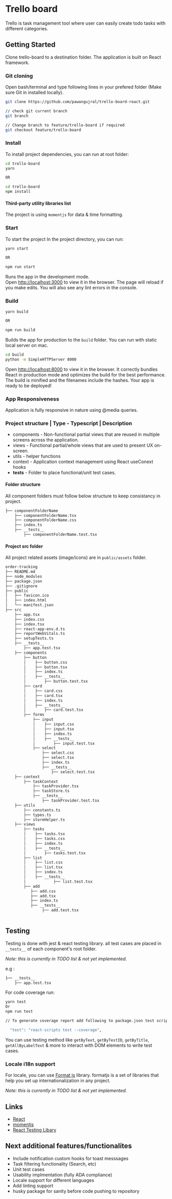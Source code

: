 
# Trello board

Trello is task management tool where user can easily create todo tasks with different categories.

## Getting Started

Clone trello-board to a destination folder. The application is built on React framework.

### Git cloning

Open bash/terminal and type following lines in your prefered folder (Make sure Git in installed locally).

```bash
git clone https://github.com/pawangujral/trello-board-react.git

// check git current branch
git branch

// Change branch to feature/trello-board if required
git checkout feature/trello-board
```


### Install
To install project dependencies, you can run at root folder:

```bash
cd trello-board
yarn 

OR

cd trello-board
npm install 
``` 

#### Third-party utility libraries list

The project is using `momentjs` for data & time formatting.

### Start
To start the project In the project directory, you can run:

```bash 
yarn start

OR

npm run start
```

Runs the app in the development mode.\
Open [http://localhost:3000](http://localhost:3000) to view it in the browser. The page will reload if you make edits. You will also see any lint errors in the console.

### Build

```bash 
yarn build

OR

npm run build
```

Builds the app for production to the `build` folder. You can run with static local server on mac.

```bash
cd build
python -m SimpleHTTPServer 8000
```

Open [http://localhost:8000](http://localhost:8000) to view it in the browser.
It correctly bundles React in production mode and optimizes the build for the best performance. The build is minified and the filenames include the hashes. Your app is ready to be deployed!

### App Responsiveness

Application is fully responsive in nature using @media queries.

### Project structure | Type - Typescript | Description 
- components - Non-functional partial views that are reused in multiple screens across the application.
- views - Functional partial/whole views that are used to present UX on-screen.
- utils - helper functions
- context - Application context management using React useConext hooks
- __tests__ - Folder to place functional/unit test cases.

#### Folder structure

All component folders must follow below structure to keep consistancy in project.

```bash
├── componentFolderName
    ├── componentFolderName.tsx
    ├── componentFolderName.css
    ├── index.ts
    ├── __tests__
        ├── componentFolderName.test.tsx
```

#### Project src folder

All project related assets (image/icons) are in `public/assets` folder.

```bash
order-tracking
├── README.md
├── node_modules
├── package.json
├── .gitignore
├── public
│   ├── favicon.ico
│   ├── index.html
│   └── manifest.json
├── src
    ├── app.tsx
    ├── index.css
    ├── index.tsx
    ├── react-app-env.d.ts
    ├── reportWebVitals.ts
    ├── setupTests.ts
    ├── __tests__
        ├── app.test.tsx
    ├── components
        ├── button
        │    ├── button.css
        │    ├── button.tsx
        │    ├── index.ts
        │    ├── __tests__
        │        ├── button.test.tsx
        ├── card
        │    ├── card.css
        │    ├── card.tsx
        │    ├── index.ts
        │    ├── __tests__
        │        ├── card.test.tsx
        ├── forms
            ├── input
            │    ├── input.css
            │    ├── input.tsx
            │    ├── index.ts
            │    ├── __tests__
            │        ├── input.test.tsx
            ├── select
                ├── select.css
                ├── select.tsx
                ├── index.ts
                ├── __tests__
                    ├── select.test.tsx
    ├── context 
        ├── taskContext
            ├── taskProvider.tsx
            ├── taskStore.ts
            ├── __tests__
                ├── taskProvider.test.tsx
    ├── utils 
        ├── constants.ts
        ├── types.ts
        ├── storeHelper.ts
    ├── views
        ├── tasks
        │    ├── tasks.tsx
        │    ├── tasks.css
        │    ├── index.ts
        │    ├── __tests__
        │        ├── tasks.test.tsx
        ├── list
        │    ├── list.css
        │    ├── list.tsx
        │    ├── index.ts
        │    ├── __tests__
        │            ├── list.test.tsx
        ├── add
           ├── add.css
           ├── add.tsx
           ├── index.ts
           ├── __tests__
                ├── add.test.tsx
    
```

## Testing

Testing is done with jest & react testing library. all test cases are placed in `__tests__` of each component's root folder.

*Note: this is currently in TODO list & not yet implemented.* 

e.g : 
```bash
├── __tests__
    ├── app.test.tsx
```

For code coverage run:

```bash 
yarn test 
Or 
npm run test

// To generate coverage report add following to package.json test script. it will be generate in coverage folder at root level.

  "test": "react-scripts test --coverage",

```

You can use testing method like `getByText`, `getByTestID`, `getByTitle`, `getAllByLabelText` & more to interact with DOM elements to write test cases.

### Locale i18n support 

For locale, you can use [Format js](https://formatjs.io/docs/getting-started/installation/) library. formatjs is a set of libraries that help you set up internationalization in any project.

*Note: this is currently in TODO list & not yet implemented.* 

## Links
- [React](https://reactjs.org/)
- [momentjs](https://momentjs.com/)
- [React Testing Libary](https://testing-library.com/docs/react-testing-library/intro/)

## Next additional features/functionalites

- Include notification custom hooks for toast messsages
- Task filtering functionality (Search, etc)
- Unit test cases
- Usability implmentation (fully ADA compliance)
- Locale support for different languages
- Add linting support
- husky package for sanity before code pushing to repository